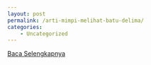 ```yaml
---
layout: post
permalink: /arti-mimpi-melihat-batu-delima/
categories:
    - Uncategorized
---
```


[Baca Selengkapnya](/02)